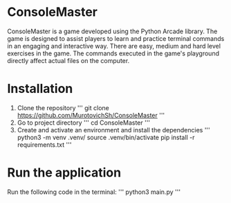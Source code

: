 # ConsoleMaster

ConsoleMaster is a game developed using the Python Arcade library. The game is designed to assist players to learn and practice terminal commands in an engaging and interactive way. There are easy, medium and hard level exercises in the game. The commands executed in the game's playground directly affect actual files on the computer.

# Installation

1. Clone the repository
'''
git clone https://github.com/MurotovichSh/ConsoleMaster
'''
2. Go to project directory
'''
cd ConsoleMaster
'''
3. Create and activate an environment and install the dependencies
'''
python3 -m venv .venv/
source .venv/bin/activate
pip install -r requirements.txt
'''

# Run the application

Run the following code in the terminal:
'''
python3 main.py
'''
